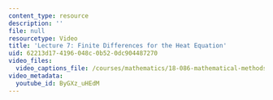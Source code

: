```yaml
---
content_type: resource
description: ''
file: null
resourcetype: Video
title: 'Lecture 7: Finite Differences for the Heat Equation'
uid: 62213d17-4196-048c-0b52-0dc904487270
video_files:
  video_captions_file: /courses/mathematics/18-086-mathematical-methods-for-engineers-ii-spring-2006/video-lectures/lecture-7-finite-differences-for-the-heat-equation/ByGXz_uHEdM.vtt
video_metadata:
  youtube_id: ByGXz_uHEdM
---
```

